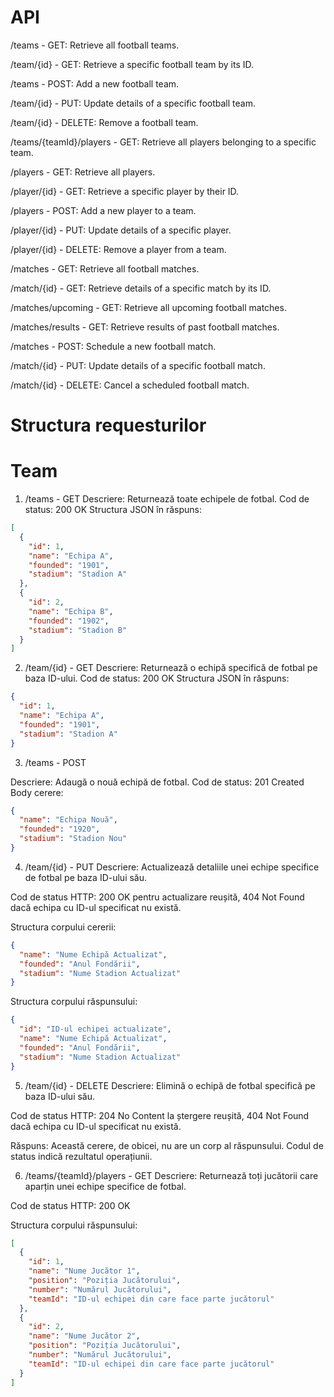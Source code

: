 # API

/teams - GET: Retrieve all football teams.

/team/{id} - GET: Retrieve a specific football team by its ID.

/teams - POST: Add a new football team.

/team/{id} - PUT: Update details of a specific football team.

/team/{id} - DELETE: Remove a football team.

/teams/{teamId}/players - GET: Retrieve all players belonging to a specific team.

/players - GET: Retrieve all players.

/player/{id} - GET: Retrieve a specific player by their ID.

/players - POST: Add a new player to a team.

/player/{id} - PUT: Update details of a specific player.

/player/{id} - DELETE: Remove a player from a team.

/matches - GET: Retrieve all football matches.

/match/{id} - GET: Retrieve details of a specific match by its ID.

/matches/upcoming - GET: Retrieve all upcoming football matches.

/matches/results - GET: Retrieve results of past football matches.

/matches - POST: Schedule a new football match.

/match/{id} - PUT: Update details of a specific football match.

/match/{id} - DELETE: Cancel a scheduled football match.

# Structura requesturilor

# Team
1. /teams - GET
Descriere: Returnează toate echipele de fotbal.
Cod de status: 200 OK
Structura JSON în răspuns:
```json
[
  {
    "id": 1,
    "name": "Echipa A",
    "founded": "1901",
    "stadium": "Stadion A"
  },
  {
    "id": 2,
    "name": "Echipa B",
    "founded": "1902",
    "stadium": "Stadion B"
  }
]
```


2. /team/{id} - GET
Descriere: Returnează o echipă specifică de fotbal pe baza ID-ului.
Cod de status: 200 OK
Structura JSON în răspuns:
```json
{
  "id": 1,
  "name": "Echipa A",
  "founded": "1901",
  "stadium": "Stadion A"
}
```

3. /teams - POST

Descriere: Adaugă o nouă echipă de fotbal.
Cod de status: 201 Created
Body cerere:

```json
{
  "name": "Echipa Nouă",
  "founded": "1920",
  "stadium": "Stadion Nou"
}
```


4. /team/{id} - PUT
Descriere: Actualizează detaliile unei echipe specifice de fotbal pe baza ID-ului său.

Cod de status HTTP: 200 OK pentru actualizare reușită, 404 Not Found dacă echipa cu ID-ul specificat nu există.

Structura corpului cererii:

```json
{
  "name": "Nume Echipă Actualizat",
  "founded": "Anul Fondării",
  "stadium": "Nume Stadion Actualizat"
}
```

Structura corpului răspunsului:

```json
{
  "id": "ID-ul echipei actualizate",
  "name": "Nume Echipă Actualizat",
  "founded": "Anul Fondării",
  "stadium": "Nume Stadion Actualizat"
}
```

5. /team/{id} - DELETE
Descriere: Elimină o echipă de fotbal specifică pe baza ID-ului său.

Cod de status HTTP: 204 No Content la ștergere reușită, 404 Not Found dacă echipa cu ID-ul specificat nu există.

Răspuns: Această cerere, de obicei, nu are un corp al răspunsului. Codul de status indică rezultatul operațiunii.

6. /teams/{teamId}/players - GET
Descriere: Returnează toți jucătorii care aparțin unei echipe specifice de fotbal.

Cod de status HTTP: 200 OK

Structura corpului răspunsului:

```json
[
  {
    "id": 1,
    "name": "Nume Jucător 1",
    "position": "Poziția Jucătorului",
    "number": "Numărul Jucătorului",
    "teamId": "ID-ul echipei din care face parte jucătorul"
  },
  {
    "id": 2,
    "name": "Nume Jucător 2",
    "position": "Poziția Jucătorului",
    "number": "Numărul Jucătorului",
    "teamId": "ID-ul echipei din care face parte jucătorul"
  }
]
```

